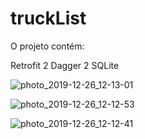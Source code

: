 # truckList

O projeto contém:

Retrofit 2
Dagger 2
SQLite



![photo_2019-12-26_12-13-01](https://user-images.githubusercontent.com/18127700/71480701-4bb8a500-27d9-11ea-9b83-c3859b55ac0a.jpg)

![photo_2019-12-26_12-12-53](https://user-images.githubusercontent.com/18127700/71480700-4bb8a500-27d9-11ea-93af-7c778884d1f2.jpg)

![photo_2019-12-26_12-12-41](https://user-images.githubusercontent.com/18127700/71480699-4bb8a500-27d9-11ea-870e-443f03146586.jpg)


